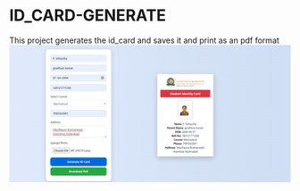 # ID_CARD-GENERATE
This project generates the id_card and saves it and print as an pdf format
![image Alt](https://github.com/harshapadala/ID_CARD-GENERATE/blob/f46902a114aaf2fd4e69d3f97f1bd3ef9dde0fba/ID-card%20generator.png)
